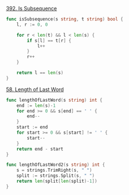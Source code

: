 [392. Is Subsequence](https://leetcode.com/problems/is-subsequence/)

```go
func isSubsequence(s string, t string) bool {
    l, r := 0, 0

    for r < len(t) && l < len(s) {
        if s[l] == t[r] {
            l++
        }
        r++
    }

    return l == len(s)
}
```

[58. Length of Last Word](https://leetcode.com/problems/length-of-last-word/)

```go
func lengthOfLastWord(s string) int {
    end := len(s)-1
    for end >= 0 && s[end] == ' ' {
        end--
    }
    start := end
    for start >= 0 && s[start] != ' ' {
        start--
    }
    return end - start
}

func lengthOfLastWord2(s string) int {
    s = strings.TrimRight(s, " ")
    split := strings.Split(s, " ")
    return len(split[len(split)-1])
}
```


